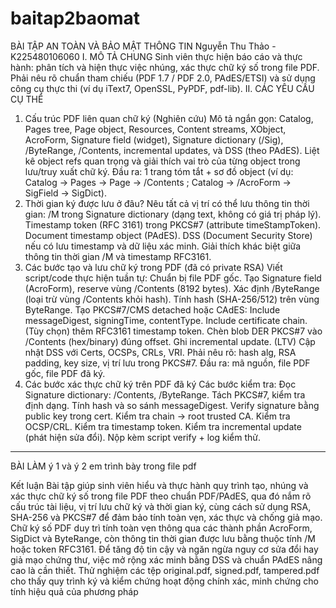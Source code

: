 # baitap2baomat
BÀI TẬP AN TOÀN VÀ BẢO MẬT THÔNG TIN
Nguyễn Thu Thảo - K225480106060
I. MÔ TẢ CHUNG
Sinh viên thực hiện báo cáo và thực hành: phân tích và hiện thực việc nhúng, xác thực chữ ký số trong file PDF.
Phải nêu rõ chuẩn tham chiếu (PDF 1.7 / PDF 2.0, PAdES/ETSI) và sử dụng công cụ thực thi (ví dụ iText7, OpenSSL, PyPDF, pdf-lib).
II. CÁC YÊU CẦU CỤ THỂ
1) Cấu trúc PDF liên quan chữ ký (Nghiên cứu)
Mô tả ngắn gọn: Catalog, Pages tree, Page object, Resources, Content streams, XObject, AcroForm, Signature field (widget), Signature dictionary (/Sig), /ByteRange, /Contents, incremental updates, và DSS (theo PAdES).
Liệt kê object refs quan trọng và giải thích vai trò của từng object trong lưu/truy xuất chữ ký.
Đầu ra: 1 trang tóm tắt + sơ đồ object (ví dụ: Catalog → Pages → Page → /Contents ; Catalog → /AcroForm → SigField → SigDict).
2) Thời gian ký được lưu ở đâu?
Nêu tất cả vị trí có thể lưu thông tin thời gian:
/M trong Signature dictionary (dạng text, không có giá trị pháp lý).
Timestamp token (RFC 3161) trong PKCS#7 (attribute timeStampToken).
Document timestamp object (PAdES).
DSS (Document Security Store) nếu có lưu timestamp và dữ liệu xác minh.
Giải thích khác biệt giữa thông tin thời gian /M và timestamp RFC3161.
3) Các bước tạo và lưu chữ ký trong PDF (đã có private RSA)
Viết script/code thực hiện tuần tự:
Chuẩn bị file PDF gốc.
Tạo Signature field (AcroForm), reserve vùng /Contents (8192 bytes).
Xác định /ByteRange (loại trừ vùng /Contents khỏi hash).
Tính hash (SHA-256/512) trên vùng ByteRange.
Tạo PKCS#7/CMS detached hoặc CAdES:
Include messageDigest, signingTime, contentType.
Include certificate chain.
(Tùy chọn) thêm RFC3161 timestamp token.
Chèn blob DER PKCS#7 vào /Contents (hex/binary) đúng offset.
Ghi incremental update.
(LTV) Cập nhật DSS với Certs, OCSPs, CRLs, VRI.
Phải nêu rõ: hash alg, RSA padding, key size, vị trí lưu trong PKCS#7.
Đầu ra: mã nguồn, file PDF gốc, file PDF đã ký.
4) Các bước xác thực chữ ký trên PDF đã ký
Các bước kiểm tra:
Đọc Signature dictionary: /Contents, /ByteRange.
Tách PKCS#7, kiểm tra định dạng.
Tính hash và so sánh messageDigest.
Verify signature bằng public key trong cert.
Kiểm tra chain → root trusted CA.
Kiểm tra OCSP/CRL.
Kiểm tra timestamp token.
Kiểm tra incremental update (phát hiện sửa đổi).
Nộp kèm script verify + log kiểm thử.
--------------------------------------------------------------------
BÀI LÀM
ý 1 và ý 2 em trình bày trong file pdf


Kết luận
Bài tập giúp sinh viên hiểu và thực hành quy trình tạo, nhúng và xác thực chữ ký số trong file PDF theo chuẩn PDF/PAdES, qua đó nắm rõ cấu trúc tài liệu, vị trí lưu chữ ký và thời gian ký, cùng cách sử dụng RSA, SHA-256 và PKCS#7 để đảm bảo tính toàn vẹn, xác thực và chống giả mạo.
Chữ ký số PDF duy trì tính toàn vẹn thông qua các thành phần AcroForm, SigDict và ByteRange, còn thông tin thời gian được lưu bằng thuộc tính /M hoặc token RFC3161. Để tăng độ tin cậy và ngăn ngừa nguy cơ sửa đổi hay giả mạo chứng thư, việc mở rộng xác minh bằng DSS và chuẩn PAdES nâng cao là cần thiết. Thử nghiệm các tệp original.pdf, signed.pdf, tampered.pdf cho thấy quy trình ký và kiểm chứng hoạt động chính xác, minh chứng cho tính hiệu quả của phương pháp
